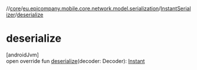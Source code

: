 //[core](../../../index.md)/[eu.epicompany.mobile.core.network.model.serialization](../index.md)/[InstantSerializer](index.md)/[deserialize](deserialize.md)

# deserialize

[androidJvm]\
open override fun [deserialize](deserialize.md)(decoder: Decoder): [Instant](https://developer.android.com/reference/kotlin/java/time/Instant.html)
